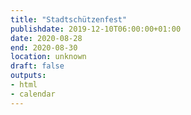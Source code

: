 ```yaml
---
title: "Stadtschützenfest"
publishdate: 2019-12-10T06:00:00+01:00
date: 2020-08-28
end: 2020-08-30
location: unknown
draft: false
outputs:
- html
- calendar
---
```

